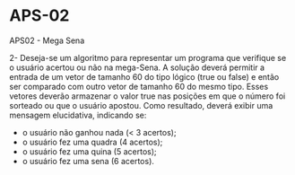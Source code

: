 # APS-02
APS02 - Mega Sena

2- Deseja-se um algoritmo para representar um programa que verifique se o usuário
acertou ou não na mega-Sena. A solução deverá permitir a entrada de um vetor de
tamanho 60 do tipo lógico (true ou false) e então ser comparado com outro vetor de
tamanho 60 do mesmo tipo. Esses vetores deverão armazenar o valor true nas
posições em que o número foi sorteado ou que o usuário apostou. Como resultado,
deverá exibir uma mensagem elucidativa, indicando se:
- o usuário não ganhou nada (< 3 acertos); 
- o usuário fez uma quadra (4 acertos); 
- o usuário fez uma quina (5 acertos); 
- o usuário fez uma sena (6 acertos).
